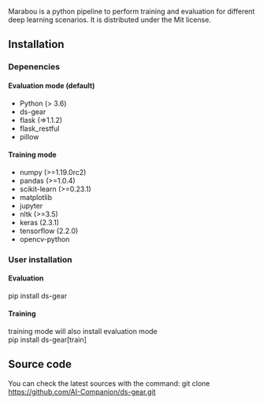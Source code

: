 Marabou is a python pipeline to perform training and evaluation for different deep learning scenarios. It is distributed under the Mit license.
## Installation
### Depenencies
#### Evaluation mode (default)
- Python (> 3.6)
- ds-gear
- flask (=>1.1.2)
- flask_restful
- pillow
#### Training mode
- numpy (>=1.19.0rc2)
- pandas (>=1.0.4)
- scikit-learn (>=0.23.1)
- matplotlib
- jupyter
- nltk (>=3.5)
- keras (2.3.1)
- tensorflow (2.2.0)
- opencv-python

### User installation
#### Evaluation
pip install ds-gear
#### Training
training mode will also install evaluation mode  
pip install ds-gear[train]

## Source code
You can check the latest sources with the command:
git clone https://github.com/AI-Companion/ds-gear.git
